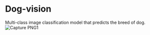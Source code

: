# Dog-vision
Multi-class image classification model that predicts the breed of dog.
![Capture PNG1](https://user-images.githubusercontent.com/76205318/137583088-7d5cee3b-9f8a-4c1e-9527-50c6ab36a423.PNG)

